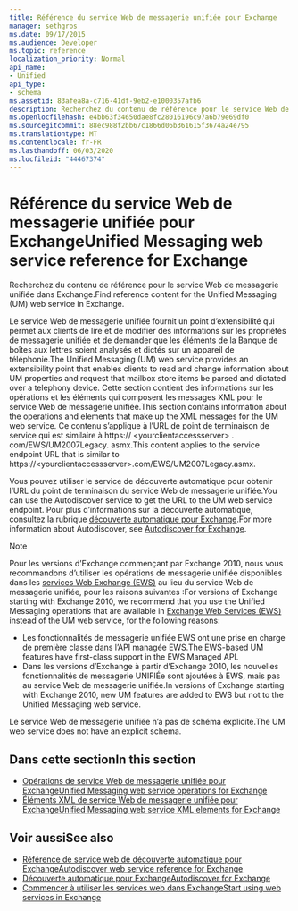 ```yaml
---
title: Référence du service Web de messagerie unifiée pour Exchange
manager: sethgros
ms.date: 09/17/2015
ms.audience: Developer
ms.topic: reference
localization_priority: Normal
api_name:
- Unified
api_type:
- schema
ms.assetid: 83afea8a-c716-41df-9eb2-e1000357afb6
description: Recherchez du contenu de référence pour le service Web de messagerie unifiée dans Exchange.
ms.openlocfilehash: e4bb63f34650dae8fc28016196c97a6b79e69df0
ms.sourcegitcommit: 88ec988f2bb67c1866d06b361615f3674a24e795
ms.translationtype: MT
ms.contentlocale: fr-FR
ms.lasthandoff: 06/03/2020
ms.locfileid: "44467374"
---
```

# <a name="unified-messaging-web-service-reference-for-exchange"></a><span data-ttu-id="1adc5-103">Référence du service Web de messagerie unifiée pour Exchange</span><span class="sxs-lookup"><span data-stu-id="1adc5-103">Unified Messaging web service reference for Exchange</span></span>

<span data-ttu-id="1adc5-104">Recherchez du contenu de référence pour le service Web de messagerie unifiée dans Exchange.</span><span class="sxs-lookup"><span data-stu-id="1adc5-104">Find reference content for the Unified Messaging (UM) web service in Exchange.</span></span>
  
<span data-ttu-id="1adc5-105">Le service Web de messagerie unifiée fournit un point d’extensibilité qui permet aux clients de lire et de modifier des informations sur les propriétés de messagerie unifiée et de demander que les éléments de la Banque de boîtes aux lettres soient analysés et dictés sur un appareil de téléphonie.</span><span class="sxs-lookup"><span data-stu-id="1adc5-105">The Unified Messaging (UM) web service provides an extensibility point that enables clients to read and change information about UM properties and request that mailbox store items be parsed and dictated over a telephony device.</span></span> <span data-ttu-id="1adc5-106">Cette section contient des informations sur les opérations et les éléments qui composent les messages XML pour le service Web de messagerie unifiée.</span><span class="sxs-lookup"><span data-stu-id="1adc5-106">This section contains information about the operations and elements that make up the XML messages for the UM web service.</span></span> <span data-ttu-id="1adc5-107">Ce contenu s’applique à l’URL de point de terminaison de service qui est similaire à https:// \<yourclientaccessserver\> . com/EWS/UM2007Legacy. asmx.</span><span class="sxs-lookup"><span data-stu-id="1adc5-107">This content applies to the service endpoint URL that is similar to https://\<yourclientaccessserver\>.com/EWS/UM2007Legacy.asmx.</span></span> 
  
<span data-ttu-id="1adc5-108">Vous pouvez utiliser le service de découverte automatique pour obtenir l’URL du point de terminaison du service Web de messagerie unifiée.</span><span class="sxs-lookup"><span data-stu-id="1adc5-108">You can use the Autodiscover service to get the URL to the UM web service endpoint.</span></span> <span data-ttu-id="1adc5-109">Pour plus d’informations sur la découverte automatique, consultez la rubrique [découverte automatique pour Exchange](../exchange-web-services/autodiscover-for-exchange.md).</span><span class="sxs-lookup"><span data-stu-id="1adc5-109">For more information about Autodiscover, see [Autodiscover for Exchange](../exchange-web-services/autodiscover-for-exchange.md).</span></span>
  
> [!NOTE]
>  <span data-ttu-id="1adc5-110">Pour les versions d’Exchange commençant par Exchange 2010, nous vous recommandons d’utiliser les opérations de messagerie unifiée disponibles dans les [services Web Exchange (EWS)](https://msdn.microsoft.com/library/60285497-0c4e-4e51-84e1-34dd6d89a5d8%28Office.15%29.aspx) au lieu du service Web de messagerie unifiée, pour les raisons suivantes :</span><span class="sxs-lookup"><span data-stu-id="1adc5-110">For versions of Exchange starting with Exchange 2010, we recommend that you use the Unified Messaging operations that are available in [Exchange Web Services (EWS)](https://msdn.microsoft.com/library/60285497-0c4e-4e51-84e1-34dd6d89a5d8%28Office.15%29.aspx) instead of the UM web service, for the following reasons:</span></span> 
> - <span data-ttu-id="1adc5-111">Les fonctionnalités de messagerie unifiée EWS ont une prise en charge de première classe dans l’API managée EWS.</span><span class="sxs-lookup"><span data-stu-id="1adc5-111">The EWS-based UM features have first-class support in the EWS Managed API.</span></span> 
> - <span data-ttu-id="1adc5-112">Dans les versions d’Exchange à partir d’Exchange 2010, les nouvelles fonctionnalités de messagerie UNIFIÉe sont ajoutées à EWS, mais pas au service Web de messagerie unifiée.</span><span class="sxs-lookup"><span data-stu-id="1adc5-112">In versions of Exchange starting with Exchange 2010, new UM features are added to EWS but not to the Unified Messaging web service.</span></span> 
  
<span data-ttu-id="1adc5-113">Le service Web de messagerie unifiée n’a pas de schéma explicite.</span><span class="sxs-lookup"><span data-stu-id="1adc5-113">The UM web service does not have an explicit schema.</span></span>
  
## <a name="in-this-section"></a><span data-ttu-id="1adc5-114">Dans cette section</span><span class="sxs-lookup"><span data-stu-id="1adc5-114">In this section</span></span>
<span data-ttu-id="1adc5-115"><a name="bk_InThisSection"> </a></span><span class="sxs-lookup"><span data-stu-id="1adc5-115"><a name="bk_InThisSection"> </a></span></span>

- [<span data-ttu-id="1adc5-116">Opérations de service Web de messagerie unifiée pour Exchange</span><span class="sxs-lookup"><span data-stu-id="1adc5-116">Unified Messaging web service operations for Exchange</span></span>](unified-messaging-web-service-operations-for-exchange.md)   
- [<span data-ttu-id="1adc5-117">Éléments XML de service Web de messagerie unifiée pour Exchange</span><span class="sxs-lookup"><span data-stu-id="1adc5-117">Unified Messaging web service XML elements for Exchange</span></span>](unified-messaging-web-service-xml-elements-for-exchange.md)
    
## <a name="see-also"></a><span data-ttu-id="1adc5-118">Voir aussi</span><span class="sxs-lookup"><span data-stu-id="1adc5-118">See also</span></span>

- [<span data-ttu-id="1adc5-119">Référence de service web de découverte automatique pour Exchange</span><span class="sxs-lookup"><span data-stu-id="1adc5-119">Autodiscover web service reference for Exchange</span></span>](autodiscover-web-service-reference-for-exchange.md)
- [<span data-ttu-id="1adc5-120">Découverte automatique pour Exchange</span><span class="sxs-lookup"><span data-stu-id="1adc5-120">Autodiscover for Exchange</span></span>](../exchange-web-services/autodiscover-for-exchange.md)
- [<span data-ttu-id="1adc5-121">Commencer à utiliser les services web dans Exchange</span><span class="sxs-lookup"><span data-stu-id="1adc5-121">Start using web services in Exchange</span></span>](../exchange-web-services/start-using-web-services-in-exchange.md)
    

